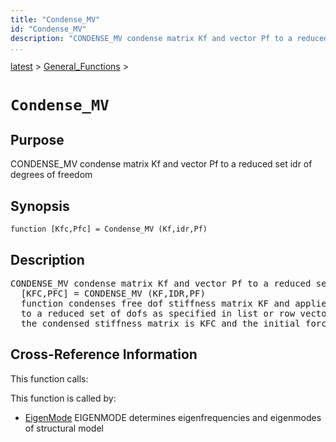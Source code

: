 ```yaml
---
title: "Condense_MV"
id: "Condense_MV"
description: "CONDENSE_MV condense matrix Kf and vector Pf to a reduced set idr of degrees of freedom"
...
```


<!-- <a name="_top"></a> -->
<!-- <div><a href="../../.autoindex.md">Home</a> &gt;  -->
 <a href="#">latest</a> &gt; <a href=".autoindex.md">General_Functions</a> &gt; 
<!-- Condense_MV.m</div> -->

<!--<table width="100%"><tr><td align="left"><a href="../../.autoindex.md"><img alt="<" border="0" src="../../left.png">&nbsp;Master index</a></td>
<td align="right"><a href=".autoindex.md">Index for latest\General_Functions&nbsp;<img alt=">" border="0" src="../../right.png"></a></td></tr></table>-->
# `Condense_MV`



## <a name="_name"></a>Purpose


CONDENSE_MV condense matrix Kf and vector Pf to a reduced set idr of degrees of freedom

<!-- <div class="box"><strong>CONDENSE_MV condense matrix Kf and vector Pf to a reduced set idr of degrees of freedom</strong></div> -->

## <a name="_synopsis"></a>Synopsis

`function [Kfc,Pfc] = Condense_MV (Kf,idr,Pf)` 

## Description


<pre class="comment">CONDENSE_MV condense matrix Kf and vector Pf to a reduced set idr of degrees of freedom
  [KFC,PFC] = CONDENSE_MV (KF,IDR,PF)
  function condenses free dof stiffness matrix KF and applied force vector PF
  to a reduced set of dofs as specified in list or row vector IDR;
  the condensed stiffness matrix is KFC and the initial force vector is PFC</pre>
<!-- <div class="fragment"><pre class="comment">CONDENSE_MV condense matrix Kf and vector Pf to a reduced set idr of degrees of freedom
  [KFC,PFC] = CONDENSE_MV (KF,IDR,PF)
  function condenses free dof stiffness matrix KF and applied force vector PF
  to a reduced set of dofs as specified in list or row vector IDR;
  the condensed stiffness matrix is KFC and the initial force vector is PFC</pre></div> -->

<!-- crossreference -->
## <a name="_cross"></a>Cross-Reference Information

This function calls:
<ul style="list-style-image:url(../../matlabicon.gif)">
</ul>

This function is called by:
<ul style="list-style-image:url(../../matlabicon.gif)">
<li><a href="../../latest/Analysis_Functions/Dynamic/EigenMode.md" class="code" title="function [omega,Ueig] = EigenMode (Kf,M,nmod)">EigenMode</a>	EIGENMODE determines eigenfrequencies and eigenmodes of structural model</li></ul>
<!-- crossreference -->




<!-- <hr><address>Generated on Mon 15-Feb-2021 18:38:47 by <strong><a href="http://www.artefact.tk/software/matlab/m2html/" title="Matlab Documentation in HTML">m2html</a></strong> &copy; 2005</address> -->